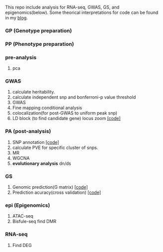 This repo include analysis for RNA-seq, GWAS, GS, and epigenomics(below).
Some theorical interpretations for code can be found in my [blog](https://leilei37.github.io/2022/11/17/leilei-blog/).

### GP (Genotype preparation)

### PP (Phenotype preparation)

### pre-analysis
1. pca

### GWAS
1. calculate heritability.
2. calculate independent snp and bonferroni-p value threshold
3. GWAS
4. Fine mapping
   conditional analysis
6. colocalization(for post-GWAS to uniform peak snp)
7. LD block (to find candidate gene)
   locus zoom	  [[code]](https://github.com/leilei37/scripts/blob/main/locuszoom.R)
   
### PA (post-analysis)
1. SNP annotation	   [[code]](https://github.com/leilei37/scripts/blob/main/snpEff)
2. calculate PVE for specific cluster of snps.
3. MR
4. WGCNA
5. **evolutionary analysis** dn/ds

### GS
1. Genomic prediction(G matrix)		[[code]](https://github.com/leilei37/meta/blob/main/GS.R)
2. Prediction acuracy(cross validation)	[[code]](https://github.com/leilei37/meta/blob/main/model%20validation.R)

### epi (Epigenomics)
1. ATAC-seq
2. Bisfule-seq
   find DMR

### RNA-seq
1. Find DEG

